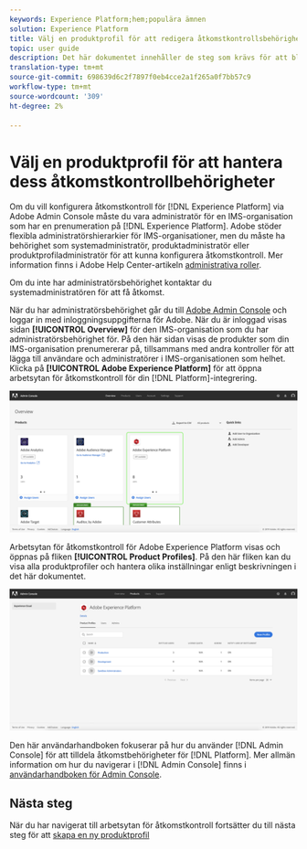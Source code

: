 ```yaml
---
keywords: Experience Platform;hem;populära ämnen
solution: Experience Platform
title: Välj en produktprofil för att redigera åtkomstkontrollsbehörigheter
topic: user guide
description: Det här dokumentet innehåller de steg som krävs för att bläddra på arbetsytan för åtkomstkontroll. Om du vill konfigurera åtkomstkontroll för Experience Platform via Adobe Admin Console måste du vara administratör för en IMS-organisation som har ett abonnemang på Experience Platform.
translation-type: tm+mt
source-git-commit: 698639d6c2f7897f0eb4cce2a1f265a0f7bb57c9
workflow-type: tm+mt
source-wordcount: '309'
ht-degree: 2%

---
```



# Välj en produktprofil för att hantera dess åtkomstkontrollbehörigheter

Om du vill konfigurera åtkomstkontroll för [!DNL Experience Platform] via Adobe Admin Console måste du vara administratör för en IMS-organisation som har en prenumeration på [!DNL Experience Platform]. Adobe stöder flexibla administratörshierarkier för IMS-organisationer, men du måste ha behörighet som systemadministratör, produktadministratör eller produktprofiladministratör för att kunna konfigurera åtkomstkontroll. Mer information finns i Adobe Help Center-artikeln [administrativa roller](https://helpx.adobe.com/enterprise/using/admin-roles.html).

Om du inte har administratörsbehörighet kontaktar du systemadministratören för att få åtkomst.

När du har administratörsbehörighet går du till [Adobe Admin Console](https://adminconsole.adobe.com) och loggar in med inloggningsuppgifterna för Adobe. När du är inloggad visas sidan **[!UICONTROL Overview]** för den IMS-organisation som du har administratörsbehörighet för. På den här sidan visas de produkter som din IMS-organisation prenumererar på, tillsammans med andra kontroller för att lägga till användare och administratörer i IMS-organisationen som helhet. Klicka på **[!UICONTROL Adobe Experience Platform]** för att öppna arbetsytan för åtkomstkontroll för din [!DNL Platform]-integrering.

![overview-page](../images/overview-page.png)

Arbetsytan för åtkomstkontroll för Adobe Experience Platform visas och öppnas på fliken **[!UICONTROL Product Profiles]**. På den här fliken kan du visa alla produktprofiler och hantera olika inställningar enligt beskrivningen i det här dokumentet.

![platform-access-control](../images/platform-access-control.png)

Den här användarhandboken fokuserar på hur du använder [!DNL Admin Console] för att tilldela åtkomstbehörigheter för [!DNL Platform]. Mer allmän information om hur du navigerar i [!DNL Admin Console] finns i [användarhandboken för Admin Console](https://helpx.adobe.com/enterprise/using/admin-console.html).

## Nästa steg

När du har navigerat till arbetsytan för åtkomstkontroll fortsätter du till nästa steg för att [skapa en ny produktprofil](create-profile.md)